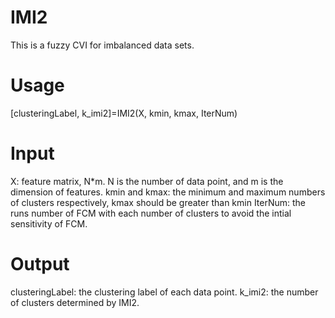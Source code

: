 # IMI2
This is a fuzzy CVI for imbalanced data sets.

# Usage
[clusteringLabel, k_imi2]=IMI2(X, kmin, kmax, IterNum)
# Input
X: feature matrix, N*m. N is the number of data point, and m is the dimension of features.
kmin and kmax: the minimum and maximum numbers of clusters respectively, kmax should be greater than kmin
IterNum: the runs number of FCM with each number of clusters to avoid the intial sensitivity of FCM.
# Output
clusteringLabel: the clustering label of each data point.
k_imi2: the number of clusters determined by IMI2.
